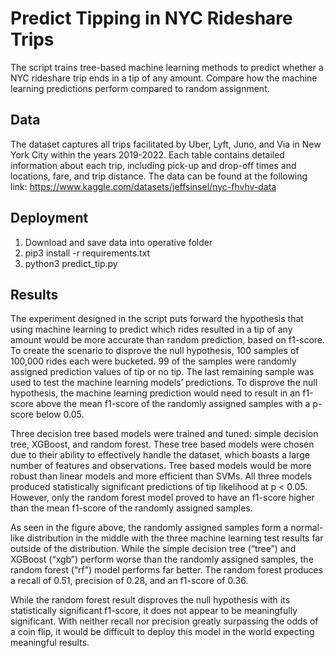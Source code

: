 # Predict Tipping in NYC Rideshare Trips
The script trains tree-based machine learning methods to predict whether a NYC rideshare trip ends in a tip of any amount. Compare how the machine learning predictions perform compared to random assignment.

## Data
The dataset captures all trips facilitated by Uber, Lyft, Juno, and Via in New York City within the years 2019-2022. Each table contains detailed information about each trip, including pick-up and drop-off times and locations, fare, and trip distance. The data can be found at the following link: https://www.kaggle.com/datasets/jeffsinsel/nyc-fhvhv-data

## Deployment
1. Download and save data into operative folder
2. pip3 install -r requirements.txt
3. python3 predict_tip.py

## Results
The experiment designed in the script puts forward the hypothesis that using machine learning to predict which rides resulted in a tip of any amount would be more accurate than random prediction, based on f1-score. To create the scenario to disprove the null hypothesis, 100 samples of 100,000 rides each were bucketed. 99 of the samples were randomly assigned prediction values of tip or no tip. The last remaining sample was used to test the machine learning models’ predictions. To disprove the null hypothesis, the machine learning prediction would need to result in an f1-score above the mean f1-score of the randomly assigned samples with a p-score below 0.05.

Three decision tree based models were trained and tuned: simple decision tree, XGBoost, and random forest. These tree based models were chosen due to their ability to effectively handle the dataset, which boasts a large number of features and observations. Tree based models would be more robust than linear models and more efficient than SVMs. All three models produced statistically significant predictions of tip likelihood at p < 0.05. However, only the random forest model proved to have an f1-score higher than the mean f1-score of the randomly assigned samples.

As seen in the figure above, the randomly assigned samples form a normal-like distribution in the middle with the three machine learning test results far outside of the distribution. While the simple decision tree (“tree”) and XGBoost (“xgb”) perform worse than the randomly assigned samples, the random forest (“rf”) model performs far better. The random forest produces a recall of 0.51, precision of 0.28, and an f1-score of 0.36.

While the random forest result disproves the null hypothesis with its statistically significant f1-score, it does not appear to be meaningfully significant. With neither recall nor precision greatly surpassing the odds of a coin flip, it would be difficult to deploy this model in the world expecting meaningful results.
